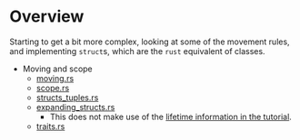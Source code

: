 # Overview

Starting to get a bit more complex, looking at some of the movement rules, and implementing `struct`s, which are the `rust` equivalent of classes.

* Moving and scope
  * [moving.rs](../2.structs_enums/moving.rs)
  * [scope.rs](../2.structs_enums/scope.rs)
  * [structs_tuples.rs](../2.structs_enums/structs_tuples.rs)
  * [expanding_structs.rs](../2.structs_enums/expanding_structs.rs)
    * This does not make use of the [lifetime information in the tutorial](https://stevedonovan.github.io/rust-gentle-intro/2-structs-enums-lifetimes.html#lifetimes-start-to-bite).
  * [traits.rs](../2.structs_enums/traits.rs)
